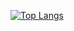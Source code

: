 [![Top Langs](https://github-readme-stats.vercel.app/api/top-langs/?username=silverbeen)](https://github.com/silverbeen/github-readme-stats)
